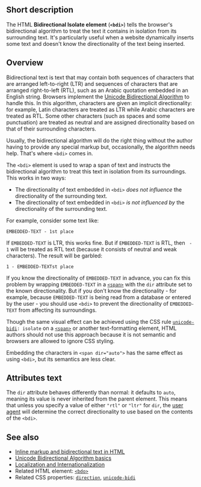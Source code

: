 ## Short description

The HTML **Bidirectional Isolate element** (**`<bdi>`**) tells the
browser's bidirectional algorithm to treat the text it contains in
isolation from its surrounding text. It's particularly
useful when a website dynamically inserts some text and doesn't know
the directionality of the text being inserted.

## Overview

Bidirectional text is text that may contain both sequences of characters
that are arranged left-to-right (LTR) and sequences of characters that
are arranged right-to-left (RTL), such as an Arabic quotation embedded
in an English string. Browsers implement the [Unicode Bidirectional
Algorithm](https://www.w3.org/International/articles/inline-bidi-markup/uba-basics)
to handle this. In this algorithm, characters are given an implicit
directionality: for example, Latin characters are treated as LTR while
Arabic characters are treated as RTL. Some other characters (such as
spaces and some punctuation) are treated as neutral and are assigned
directionality based on that of their surrounding characters.

Usually, the bidirectional algorithm will do the right thing without the
author having to provide any special markup but, occasionally, the
algorithm needs help. That's where `<bdi>` comes in.

The `<bdi>` element is used to wrap a span of text and instructs the
bidirectional algorithm to treat this text in isolation from its
surroundings. This works in two ways:

- The directionality of text embedded in `<bdi>` *does not influence*
  the directionality of the surrounding text.
- The directionality of text embedded in `<bdi>` *is not influenced
  by* the directionality of the surrounding text.

For example, consider some text like:

```
EMBEDDED-TEXT - 1st place
```

If `EMBEDDED-TEXT` is LTR, this works fine. But if `EMBEDDED-TEXT` is
RTL, then ` - 1` will be treated as RTL text (because it consists of
neutral and weak characters). The result will be garbled:

```
1 - EMBEDDED-TEXTst place
```

If you know the directionality of `EMBEDDED-TEXT` in advance, you can
fix this problem by wrapping `EMBEDDED-TEXT` in a
[`<span>`](/en-US/docs/Web/HTML/Element/span)
with the `dir` attribute set to the known directionality. But if you
don't know the directionality - for example, because `EMBEDDED-TEXT` is
being read from a database or entered by the user - you should use
`<bdi>` to prevent the directionality of `EMBEDDED-TEXT` from affecting
its surroundings.

Though the same visual effect can be achieved using the CSS rule
[`unicode-bidi`](/en-US/docs/Web/CSS/unicode-bidi)`: isolate`
on a
[`<span>`](/en-US/docs/Web/HTML/Element/span)
or another text-formatting element, HTML authors should not use this
approach because it is not semantic and browsers are allowed to ignore
CSS styling.

Embedding the characters in `<span dir="auto">` has the same effect as
using `<bdi>`, but its semantics are less clear.

## Attributes text

The `dir` attribute behaves differently than normal: it defaults to `auto`,
meaning its value is never inherited from the parent element. This means
that unless you specify a value of either `"rtl"` or `"ltr"` for `dir`,
the [user agent](/en-US/docs/Glossary/user_agent)
will determine the correct directionality to use based on the contents
of the `<bdi>`.

## See also

- [Inline markup and bidirectional text in HTML](https://www.w3.org/International/articles/inline-bidi-markup/)
- [Unicode Bidirectional Algorithm basics](https://www.w3.org/International/articles/inline-bidi-markup/uba-basics)
- [Localization and Internationalization](/en-US/docs/Web/Localization)
- Related HTML element: [`<bdo>`](/en-US/docs/Web/HTML/Element/bdo)
- Related CSS properties: [`direction`](/en-US/docs/Web/CSS/direction), [`unicode-bidi`](/en-US/docs/Web/CSS/unicode-bidi)
